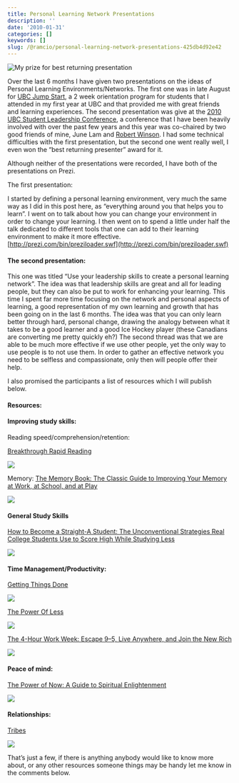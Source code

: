 ```yaml
---
title: Personal Learning Network Presentations
description: ''
date: '2010-01-31'
categories: []
keywords: []
slug: /@ramcio/personal-learning-network-presentations-425db4d92e42
---
```


![My prize for best returning presentation](https://cdn-images-1.medium.com/max/800/0*PxfOh1TecCWVRloF.)

Over the last 6 months I have given two presentations on the ideas of Personal Learning Environments/Networks. The first one was in late August for [UBC Jump Start](http://ubcjumpstart.com/lectures/ "UBC Jumpstart"), a 2 week orientation program for students that I attended in my first year at UBC and that provided me with great friends and learning experiences. The second presentation was give at the [2010 UBC Student Leadership Conference](http://slc.ubc.ca), a conference that I have been heavily involved with over the past few years and this year was co-chaired by two good friends of mine, June Lam and [Robert Winson](https://twitter.com/rjwinson). I had some technical difficulties with the first presentation, but the second one went really well, I even won the “best returning presenter” award for it.

Although neither of the presentations were recorded, I have both of the presentations on Prezi.

The first presentation:

I started by defining a personal learning environment, very much the same way as I did in this post here, as “everything around you that helps you to learn”. I went on to talk about how you can change your environment in order to change your learning. I then went on to spend a little under half the talk dedicated to different tools that one can add to their learning environment to make it more effective.
[http://prezi.com/bin/preziloader.swf](http://prezi.com/bin/preziloader.swf)

#### The second presentation:

This one was titled “Use your leadership skills to create a personal learning network”. The idea was that leadership skills are great and all for leading people, but they can also be put to work for enhancing your learning. This time I spent far more time focusing on the network and personal aspects of learning, a good representation of my own learning and growth that has been going on in the last 6 months. The idea was that you can only learn better through hard, personal change, drawing the analogy between what it takes to be a good learner and a good Ice Hockey player (these Canadians are converting me pretty quickly eh?) The second thread was that we are able to be much more effective if we use other people, yet the only way to use people is to not use them. In order to gather an effective network you need to be selfless and compassionate, only then will people offer their help.

I also promised the participants a list of resources which I will publish below.

#### Resources:

#### Improving study skills:

Reading speed/comprehension/retention:

[Breakthrough Rapid Reading](http://www.amazon.ca/gp/product/0137935633?ie=UTF8&tag=andremalannet-20&linkCode=as2&camp=15121&creative=330641&creativeASIN=0137935633)

![](img/0__8GSbHkW9JNdSNqIw.)

Memory:
[The Memory Book: The Classic Guide to Improving Your Memory at Work, at School, and at Play](http://www.amazon.ca/gp/product/0345337581?ie=UTF8&tag=andremalannet-20&linkCode=as2&camp=15121&creative=330641&creativeASIN=0345337581)

![](img/0__lohyXLar76P65zH5.)

#### General Study Skills

[How to Become a Straight-A Student: The Unconventional Strategies Real College Students Use to Score High While Studying Less](http://www.amazon.ca/gp/product/0767922719?ie=UTF8&tag=andremalannet-20&linkCode=as2&camp=15121&creative=330641&creativeASIN=0767922719)

![](img/0__LJn96MXzt33l91HR.)

#### Time Management/Productivity:

[Getting Things Done](http://www.amazon.ca/gp/product/0142000280?ie=UTF8&tag=andremalannet-20&linkCode=as2&camp=15121&creative=330641&creativeASIN=0142000280)

![](img/0__vFRuVTSgs__9oS__VR.)

[The Power Of Less](http://www.amazon.ca/gp/product/1401309704?ie=UTF8&tag=andremalannet-20&linkCode=as2&camp=15121&creative=330641&creativeASIN=1401309704)

![](img/0__4b__NmzxOQJmh7w6u.)

[The 4-Hour Work Week: Escape 9–5, Live Anywhere, and Join the New Rich](http://www.amazon.ca/gp/product/0786158964?ie=UTF8&tag=andremalannet-20&linkCode=as2&camp=15121&creative=330641&creativeASIN=0786158964)

![](img/0__B3A1T__xwQGErIK2r.)

#### Peace of mind:

[The Power of Now: A Guide to Spiritual Enlightenment](http://www.amazon.ca/gp/product/1577314808?ie=UTF8&tag=andremalannet-20&linkCode=as2&camp=15121&creative=330641&creativeASIN=1577314808)

![](img/0__JvR11AFAxV10Lo__9.)

#### Relationships:

[Tribes](http://www.amazon.ca/gp/product/1591842336?ie=UTF8&tag=andremalannet-20&linkCode=as2&camp=15121&creative=330641&creativeASIN=1591842336)

![](img/0__ggRUgRjjRtR__7hUH.)

That’s just a few, if there is anything anybody would like to know more about, or any other resources someone things may be handy let me know in the comments below.